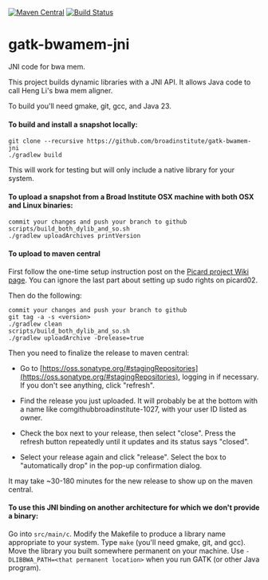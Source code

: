 [![Maven Central](https://maven-badges.herokuapp.com/maven-central/org.broadinstitute/gatk-bwamem-jni/badge.svg)](https://maven-badges.herokuapp.com/maven-central/org.broadinstitute/gatk-bwamem-jni)
[![Build Status](https://travis-ci.org/broadinstitute/gatk-bwamem-jni.svg?branch=master)](https://travis-ci.org/broadinstitute/gatk-bwamem-jni)

# gatk-bwamem-jni
JNI code for bwa mem.

This project builds dynamic libraries with a JNI API.
It allows Java code to call Heng Li's bwa mem aligner.

To build you'll need gmake, git, gcc, and Java 23.

#### To build and install a snapshot locally:

```
git clone --recursive https://github.com/broadinstitute/gatk-bwamem-jni
./gradlew build
```

This will work for testing but will only include a native library for your system.

#### To upload a snapshot from a Broad Institute OSX machine with both OSX and Linux binaries:
```
commit your changes and push your branch to github
scripts/build_both_dylib_and_so.sh
./gradlew uploadArchives printVersion
```

#### To upload to maven central 

First follow the one-time setup instruction post on the [Picard project Wiki page](https://github.com/broadinstitute/picard/wiki/How-to-release-Picard#one-time-setup-tasks). You can ignore the last part about setting up sudo rights on picard02.

Then do the following:

```
commit your changes and push your branch to github
git tag -a -s <version>
./gradlew clean
scripts/build_both_dylib_and_so.sh
./gradlew uploadArchive -Drelease=true
```
Then you need to finalize the release to maven central:

 * Go to [https://oss.sonatype.org/#stagingRepositories](https://oss.sonatype.org/#stagingRepositories), logging in if necessary. If you don't see anything, click "refresh".

 * Find the release you just uploaded. It will probably be at the bottom with a name like comgithubbroadinstitute-1027, with your user ID listed as owner.

 * Check the box next to your release, then select "close". Press the refresh button repeatedly until it updates and its status says "closed".

 * Select your release again and click "release". Select the box to "automatically drop" in the pop-up confirmation dialog.

It may take ~30-180 minutes for the new release to show up on the maven central.

#### To use this JNI binding on another architecture for which we don't provide a binary:

  Go into ```src/main/c```.
  Modify the Makefile to produce a library name appropriate to your system.
  Type ```make``` (you'll need gmake, git, and gcc).
  Move the library you built somewhere permanent on your machine.
  Use ```-DLIBBWA_PATH=<that permanent location>``` when you run GATK (or other Java program).
